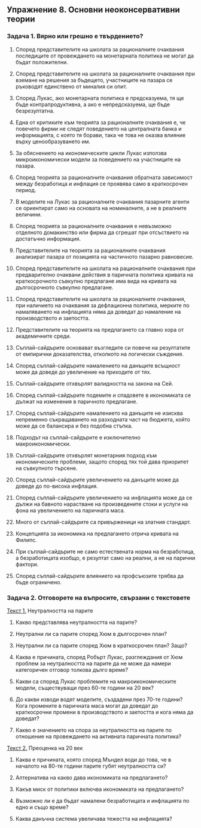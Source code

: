 ## Упражнение 8. Основни неоконсервативни теории

### Задача 1. Вярно или грешно е твърдението?

1. Според представителите на школата за рационалните очаквания
последиците от провеждането на монетарната политика не могат да
бъдат положителни.

2. Според представителите на школата за рационалните очаквания
при вземане на решения за бъдещето, участниците на пазара се
ръководят единствено от миналия си опит. 

3. Според Лукас, ако монетарната политика е предсказуема, тя ще
бъде контрапродуктивна, а ако е непредсказуема, ще бъде
безрезултатна.

4. Една от критиките към теорията за рационалните очаквания е, че
повечето фирми не следят поведението на централната банка и
информацията, с която тя борави, така че това не оказва влияние
върху ценообразуването им.

5. За обяснението на икономическите цикли Лукас използва
микроикономически модели за поведението на участниците на пазара.

6. Според теорията за рационалните очаквания обратната зависимост
между безработица и инфлация се проявява само в краткосрочен
период.

7. В моделите на Лукас за рационалните очаквания пазарните агенти
се ориентират само на основата на номиналните, а не в реалните
величини.

8. Според теорията за рационалните очаквания е невъзможно
отделното домакинство или фирма да сгрешат при отсъствието на
достатъчно информация.

9. Представителите на теорията за рационалните очаквания
анализират пазара от позицията на частичното пазарно равновесие.

10. Според представителите на школата на рационалните очаквания
при предварително очаквани действия в паричната политика кривата
на краткосрочното съвкупно предлагане има вида на кривата на
дългосрочното съвкупно предлагане.

11. Според представителите на школата за рационалните очаквания,
при наличието на очаквания за дефлационна политика, мерките по
намаляването на инфлацията няма да доведат до намаление на
производството и заетостта.

12. Представителите на теорията на предлагането са главно хора от
академичните среди.

13. Съплай-сайдърите основават възгледите си повече на
резултатите от емпирични доказателства, отколкото на логически
съждения.

14. Според съплай-сайдърите намалението на данъците всъщност
може да доведе до увеличение на приходите от тях.

15. Съплай-сайдърите отхвърлят валидността на закона на Сей.

16. Според съплай-сайдърите подемите и спадовете в икономиката се
дължат на изменения в паричното предлагане.

17. Според съплай-сайдърите намалението на данъците не изисква
непременно съкращаването на разходната част на бюджета, който
може да се балансира и без подобна стъпка.

18. Подходът на съплай-сайдърите е изключително
макроикономически.

19. Съплай-сайдърите отхвърлят монетарния подход към
икономическите проблеми, защото според тях той дава приоритет на
съвкупното търсене.

20. Според съплай-сайдърите увеличението на данъците може да
доведе до по-висока инфлация.

21. Според съплай-сайдърите увеличението на инфлацията може да се
дължи на бавното нарастване на произведените стоки и услуги на
фона на увеличението на паричната маса.

22. Много от съплай-сайдърите са привърженици на златния
стандарт.

23. Концепцията за икономика на предлагането отрича кривата на
Филипс.

24. При съплай-сайдърите не само естествената норма на
безработица, а безработицата изобщо, е резултат само на реални, а
не на парични фактори.

25. Според съплай-сайдърите влиянието на профсъюзите трябва да
бъде ограничено.


### Задача 2. Отговорете на въпросите, свързани с текстовете

[Текст 1.](texts/lucas-lecture.html) Неутралността на парите

1. Какво представлява неутралността на парите?

2. Неутрални ли са парите според Хюм в дългосрочен план?

3. Неутрални ли са парите според Хюм в краткосрочен план? Защо?

4. Каква е причината, според Робърт Лукас, разглеждания от Хюм
проблем за неутралността на парите да не може да намери
категоричен отговор толкова дълго време?

5. Какви са според Лукас проблемите на макроикономическите
модели, съществуващи през 60-те години на 20 век?

6. До какви изводи водят моделите, създадени през 70-те години?
Кога промените в паричната маса могат да доведат до краткосрочни
промени в производството и заетостта и кога няма да доведат? 

7. Какво е значението на спора за неутралността на парите по
отношение на провеждането на активната паричната политика? 

[Текст 2.](texts/mundel-lecture.html) Преоценка на 20 век

1. Каква е причината, която според Мъндел води до това, че в
началото на 80-те години парите губят неутралността си?

2. Алтернатива на какво дава икономиката на предлагането?

3. Какъв миск от политики включва икономиката на предлагането?

4. Възможно ли е да бъдат намалени безработицата и инфлацията по
едно и също време?

5. Каква данъчна система увеличава тежестта на инфлацията?  
